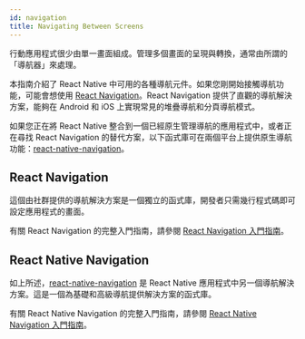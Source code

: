 ```yaml
---
id: navigation
title: Navigating Between Screens
---
```


行動應用程式很少由單一畫面組成。管理多個畫面的呈現與轉換，通常由所謂的「導航器」來處理。

本指南介紹了 React Native 中可用的各種導航元件。如果您剛開始接觸導航功能，可能會想使用 [React Navigation](https://github.com/react-navigation)。React Navigation 提供了直觀的導航解決方案，能夠在 Android 和 iOS 上實現常見的堆疊導航和分頁導航模式。

如果您正在將 React Native 整合到一個已經原生管理導航的應用程式中，或者正在尋找 React Navigation 的替代方案，以下函式庫可在兩個平台上提供原生導航功能：[react-native-navigation](https://github.com/wix/react-native-navigation)。

## React Navigation

這個由社群提供的導航解決方案是一個獨立的函式庫，開發者只需幾行程式碼即可設定應用程式的畫面。

有關 React Navigation 的完整入門指南，請參閱 [React Navigation 入門指南](https://reactnavigation.org/docs/getting-started)。

## React Native Navigation

如上所述，[react-native-navigation](https://github.com/wix/react-native-navigation) 是 React Native 應用程式中另一個導航解決方案。這是一個為基礎和高級導航提供解決方案的函式庫。

有關 React Native Navigation 的完整入門指南，請參閱 [React Native Navigation 入門指南](https://wix.github.io/react-native-navigation/docs/before-you-start)。